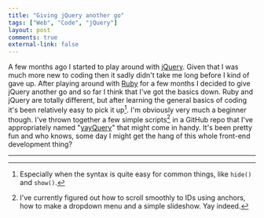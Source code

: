 ```yaml
---
title: "Giving jQuery another go"
tags: ["Web", "Code", "jQuery"]
layout: post
comments: true
external-link: false
---
```


A few months ago I started to play around with [jQuery](http://jquery.com/). Given that I was much more new to coding then it sadly didn't take me long before I kind of gave up. After playing around with [Ruby](http://www.ruby-lang.org/) for a few months I decided to give jQuery another go and so far I think that I've got the basics down. Ruby and jQuery are totally different, but after learning the general basics of coding it's been relatively easy to pick it up[^20130321-1]. I'm obviously very much a beginner though. I've thrown together a few simple scripts[^20130321-2] in a GitHub repo that I've appropriately named "[yayQuery](https://github.com/gummesson/yayquery)" that might come in handy. It's been pretty fun and who knows, some day I might get the hang of this whole front-end development thing?

***

[^20130321-1]: Especially when the syntax is quite easy for common things, like `hide()` and `show()`.
[^20130321-2]: I've currently figured out how to scroll smoothly to IDs using anchors, how to make a dropdown menu and a simple slideshow. Yay indeed.
